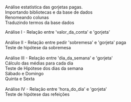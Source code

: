 Análise estatística das gorjetas pagas.</br>
Importando bibliotecas e da base de dados</br>
Renomeando colunas</br>
Traduzindo termos da base dados</br>

Análise I - Relação entre 'valor_da_conta' e 'gorjeta'</br>
</br>
Análise II - Relação entre pedir 'sobremesa' e 'gorjeta' paga</br>
Teste de hipótese da sobremesa</br>
</br>
Análise III - Relação entre 'dia_da_semana' e 'gorjeta'</br>
Cálculo das médias para cada dia</br>
Teste de Hipótese dos dias da semana</br>
Sábado e Domingo</br>
Quinta e Sexta</br>
</br>
Análise IV - Relação entre 'hora_do_dia' e 'gorjeta'</br>
Teste de hipótese das refeições</br>
